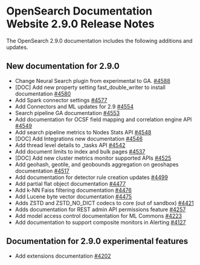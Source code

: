 # OpenSearch Documentation Website 2.9.0 Release Notes

The OpenSearch 2.9.0 documentation includes the following additions and updates.

## New documentation for 2.9.0

- Change Neural Search plugin from experimental to GA. [#4588](https://github.com/opensearch-project/documentation-website/pull/4588)
- [DOC] Add new property setting fast_double_writer to install documentation  [#4580](https://github.com/opensearch-project/documentation-website/pull/4580)
- Add Spark connector settings [#4577](https://github.com/opensearch-project/documentation-website/pull/4577)
- Add Connectors and ML updates for 2.9 [#4554](https://github.com/opensearch-project/documentation-website/pull/4554)
- Search pipeline GA documentation [#4553](https://github.com/opensearch-project/documentation-website/pull/4553)
- Add documentation for OCSF field mapping and correlation engine API [#4549](https://github.com/opensearch-project/documentation-website/pull/4549)
- Add search pipeline metrics to Nodes Stats API [#4548](https://github.com/opensearch-project/documentation-website/pull/4548)
- [DOC] Add Integrations new documentation [#4546](https://github.com/opensearch-project/documentation-website/pull/4546)
- Add thread level details to _tasks API [#4542](https://github.com/opensearch-project/documentation-website/pull/4542)
- Add document limits to index and bulk pages [#4537](https://github.com/opensearch-project/documentation-website/pull/4537)
- [DOC] Add new cluster metrics monitor supported APIs [#4525](https://github.com/opensearch-project/documentation-website/pull/4525)
- Add geohash, geotile, and geobounds aggregation on geoshapes documentation [#4517](https://github.com/opensearch-project/documentation-website/pull/4517)
- Add documentation for detector rule creation updates [#4499](https://github.com/opensearch-project/documentation-website/pull/4499)
- Add partial flat object documentation [#4477](https://github.com/opensearch-project/documentation-website/pull/4477)
- Add k-NN Faiss filtering documentation [#4476](https://github.com/opensearch-project/documentation-website/pull/4476)
- Add Lucene byte vector documentation [#4475](https://github.com/opensearch-project/documentation-website/pull/4475)
- Adds ZSTD and ZSTD_NO_DICT codecs to core (out of sandbox) [#4421](https://github.com/opensearch-project/documentation-website/pull/4421)
- Adds documentation for REST admin API permissions feature [#4257](https://github.com/opensearch-project/documentation-website/pull/4257)
- Add model access control documentation for ML Commons [#4223](https://github.com/opensearch-project/documentation-website/pull/4223)
- Add documentation to support composite monitors in Alerting [#4127](https://github.com/opensearch-project/documentation-website/pull/4127)

## Documentation for 2.9.0 experimental features

- Add extensions documentation [#4202](https://github.com/opensearch-project/documentation-website/pull/4202)
